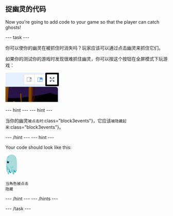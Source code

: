 ## 捉幽灵的代码

Now you're going to add code to your game so that the player can catch ghosts!

\--- task \---

你可以使你的幽灵在被抓住时消失吗？玩家应该可以通过点击幽灵来抓住它们。

如果你的测试你的游戏时发现很难抓住幽灵，你可以按这个按钮在全屏模式下玩游戏：

![截图](images/ghost-fullscreen-annotated.png)

\--- hint \--- \--- hint \---

当你的幽灵`被点击时`:class="block3events"}，它应该`被隐藏起来`:class="block3events"}。

\--- /hint \--- \--- hint \---

Your code should look like this:

![幽灵角色](images/ghost-sprite.png)

```blocks3
当角色被点击
隐藏
```

\--- /hint \--- \--- /hints \---

\--- /task \---